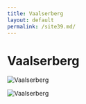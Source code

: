 ```yaml
---
title: Vaalserberg
layout: default
permalink: /site39.md/
---
```

Vaalserberg
=============================================================================


![Vaalserberg](https://usercontent.one/wp/www.thebestviewpoints.com/wp-content/uploads/2018/07/DJI_0026-Panorama.jpg)

![Vaalserberg](https://i.redd.it/3tnwwjfye9lz.jpg)